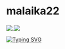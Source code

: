 # malaika22

<a href="https://github.com/anuraghazra/github-readme-stats">
  <img align="center" src="https://github-readme-stats.vercel.app/api?username=malaika22&show_icons=true&theme=dark" />
</a>
<a href="https://github.com/anuraghazra/convoychat">
  <img align="center" src="https://github-readme-stats.vercel.app/api/top-langs/?username=malaika22&layout=compact" />
</a> <br>

[![Typing SVG](https://readme-typing-svg.herokuapp.com/?lines=First+line+of+text;Second+line+of+text&color=)](https://git.io/typing-svg)

